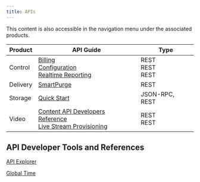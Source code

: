 ```yaml
---
title: APIs
---
```

This content is also accessible in the navigation menu under the associated products.

|Product|API Guide|Type|
|---|---|---|
|Control	|[Billing](https://support.limelight.com/public/openapi/billing/index.html) <br /> [Configuration](https://support.limelight.com/public/openapi/configuration/index.html) <br /> [Realtime Reporting](https://support.limelight.com/public/openapi/realtimereporting/index.html) | REST <br /> REST <br /> REST |
|Delivery|[SmartPurge](/delivery/smartpurge/smartpurge_rest_api) |REST|
|Storage|[Quick Start](delivery/storage/quick_start)|JSON-RPC, REST|
|Video	|[Content API Developers Reference](delivery/video/apis/content_api_developers_reference) <br /> [Live Stream Provisioning](delivery/video/apis/live_stream_provisioning)<br /> |REST <br /> REST|


## API Developer Tools and References
[API Explorer](https://support.limelight.com/public/explorer/llnw-api-explorer.html)

[Global Time](/delivery/control/support_tools/global_time)
